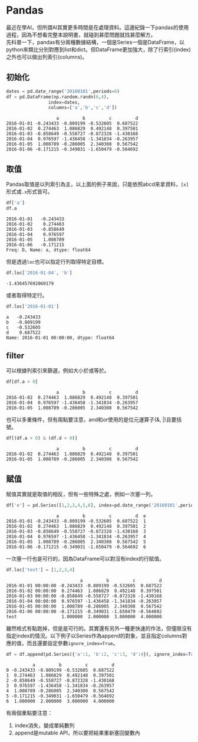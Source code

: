 # Pandas

最近在學AI，但所謂AI其實更多時間是在處理資料。這邊紀錄一下pandas的使用過程，因為不想看完整本說明書，就碰到甚麼問題就找甚麼解方。  
先科普一下，pandas有分兩種數據結構，一個是Series一個是DataFrame，以python來類比分別對應到list和dict。但DataFrame更加強大，除了行索引\(index\)之外也可以做出列索引\(columns\)。

## 初始化

```python
dates = pd.date_range('20160101',periods=6)
df = pd.DataFrame(np.random.randn(6,4),
                index=dates,
                columns=['a','b','c','d'])
```

```
                   a         b         c         d
2016-01-01 -0.243433 -0.809199 -0.532605  0.687522
2016-01-02  0.274463  1.086829  0.492148  0.397501
2016-01-03 -0.858649 -0.558727 -0.872328 -1.430168
2016-01-04  0.976597 -1.436458 -1.341834 -0.263957
2016-01-05  1.008789 -0.286005  2.340308  0.567542
2016-01-06 -0.171215 -0.349031 -1.650479 -0.564692
```

## 取值

Pandas取值是以列索引為主，以上面的例子來說，只能依照abcd來拿資料，`[x]`形式或`.x`形式皆可。

```python
df['a']
df.a
```

```
2016-01-01   -0.243433
2016-01-02    0.274463
2016-01-03   -0.858649
2016-01-04    0.976597
2016-01-05    1.008789
2016-01-06   -0.171215
Freq: D, Name: a, dtype: float64
```

但是透過`loc`也可以指定行列取得特定目標。

```python
df.loc['2016-01-04', 'b']
```

```
-1.436457692060179
```

或者取得特定行。

```python
df.loc['2016-01-01']
```

```
a   -0.243433
b   -0.809199
c   -0.532605
d    0.687522
Name: 2016-01-01 00:00:00, dtype: float64
```

## filter

可以根據列索引來篩選，例如大小於或等於。

```python
df[df.a > 0]
```

```
                   a         b         c         d
2016-01-02  0.274463  1.086829  0.492148  0.397501
2016-01-04  0.976597 -1.436458 -1.341834 -0.263957
2016-01-05  1.008789 -0.286005  2.340308  0.567542
```

也可以多重條件，但有兩點要注意，and和or使用的是位元運算子\(&, \|\)且要括號。

```python
df[(df.a > 0) & (df.d > 0)]
```

```
                   a         b         c         d
2016-01-02  0.274463  1.086829  0.492148  0.397501
2016-01-05  1.008789 -0.286005  2.340308  0.567542
```

## 賦值

賦值其實就是取值的相反，但有一些特殊之處，例如一次塞一列。

```python
df['e'] = pd.Series([1,2,3,4,5,6], index=pd.date_range('20160101',periods=6))
```

```
                   a         b         c         d  e
2016-01-01 -0.243433 -0.809199 -0.532605  0.687522  1
2016-01-02  0.274463  1.086829  0.492148  0.397501  2
2016-01-03 -0.858649 -0.558727 -0.872328 -1.430168  3
2016-01-04  0.976597 -1.436458 -1.341834 -0.263957  4
2016-01-05  1.008789 -0.286005  2.340308  0.567542  5
2016-01-06 -0.171215 -0.349031 -1.650479 -0.564692  6
```

一次塞一行也是可行的，因為DataFrame可以對沒有index的行賦值。

```python
df.loc['test'] = [1,2,3,4]
```

```
                            a         b         c         d
2016-01-01 00:00:00 -0.243433 -0.809199 -0.532605  0.687522
2016-01-02 00:00:00  0.274463  1.086829  0.492148  0.397501
2016-01-03 00:00:00 -0.858649 -0.558727 -0.872328 -1.430168
2016-01-04 00:00:00  0.976597 -1.436458 -1.341834 -0.263957
2016-01-05 00:00:00  1.008789 -0.286005  2.340308  0.567542
2016-01-06 00:00:00 -0.171215 -0.349031 -1.650479 -0.564692
test                 1.000000  2.000000  3.000000  4.000000
```

雖然格式有點跑掉，但是是可行的。其實還有另外一種更快速的作法，但僅限沒有指定index的情況。以下例子以Series作為append的對象，並且指定columns對應的值，而且還要設定參數`ignore_index=True`。

```python
df = df.append(pd.Series({'a':1, 'b':2, 'c':3, 'd':4}), ignore_index=True)
```

```
          a         b         c         d
0 -0.243433 -0.809199 -0.532605  0.687522
1  0.274463  1.086829  0.492148  0.397501
2 -0.858649 -0.558727 -0.872328 -1.430168
3  0.976597 -1.436458 -1.341834 -0.263957
4  1.008789 -0.286005  2.340308  0.567542
5 -0.171215 -0.349031 -1.650479 -0.564692
6  1.000000  2.000000  3.000000  4.000000
```

有兩個重點要注意：

1. index消失，變成單純數列
2. append是mutable API，所以要把結果重新塞回變數內



